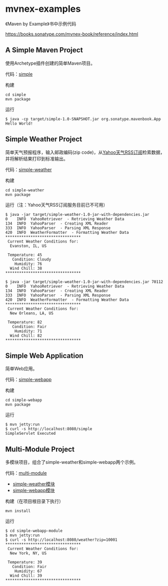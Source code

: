 # mvnex-examples
《Maven by Example》书中示例代码

<https://books.sonatype.com/mvnex-book/reference/index.html>

## A Simple Maven Project
使用Archetype插件创建的简单Maven项目。

代码：[simple](simple)

构建

```shell
cd simple
mvn package
```

运行

```shell
$ java -cp target/simple-1.0-SNAPSHOT.jar org.sonatype.mavenbook.App
Hello World!
```

## Simple Weather Project
简单天气预报程序，输入邮政编码(zip code)，从[Yahoo天气RSS订阅](https://web.archive.org/web/20160728012058/https://developer.yahoo.com/weather/archive.html)检索数据，并将解析结果打印到标准输出。

代码：[simple-weather](simple-weather)

构建

```shell
cd simple-weather
mvn package
```

运行（注：Yahoo天气RSS订阅服务目前已不可用）

```shell
$ java -jar target/simple-weather-1.0-jar-with-dependencies.jar
0    INFO  YahooRetriever  - Retrieving Weather Data
134  INFO  YahooParser  - Creating XML Reader
333  INFO  YahooParser  - Parsing XML Response
420  INFO  WeatherFormatter  - Formatting Weather Data
*********************************
 Current Weather Conditions for:
  Evanston, IL, US

 Temperature: 45
   Condition: Cloudy
    Humidity: 76
  Wind Chill: 38
*********************************

$ java -jar target/simple-weather-1.0-jar-with-dependencies.jar 70112
0    INFO  YahooRetriever  - Retrieving Weather Data
134  INFO  YahooParser  - Creating XML Reader
333  INFO  YahooParser  - Parsing XML Response
420  INFO  WeatherFormatter  - Formatting Weather Data
*********************************
 Current Weather Conditions for:
  New Orleans, LA, US

 Temperature: 82
   Condition: Fair
    Humidity: 71
  Wind Chill: 82
*********************************
```

## Simple Web Application
简单Web应用。

代码：[simple-webapp](simple-webapp)

构建

```shell
cd simple-webapp
mvn package
```

运行

```shell
$ mvn jetty:run
$ curl -s http://localhost:8080/simple
SimpleServlet Executed
```

## Multi-Module Project
多模块项目，组合了simple-weather和simple-webapp两个示例。

代码：[multi-module](multi-module)
* [simple-weather模块](multi-module/simple-weather-module)
* [simple-webapp模块](multi-module/simple-webapp-module)

构建（在项目根目录下执行）

```shell
mvn install
```

运行

```shell
$ cd simple-webapp-module
$ mvn jetty:run
$ curl -s http://localhost:8080/weather?zip=10001
*********************************
 Current Weather Conditions for:
  New York, NY, US

 Temperature: 39
   Condition: Fair
    Humidity: 67
  Wind Chill: 39
*********************************
```
